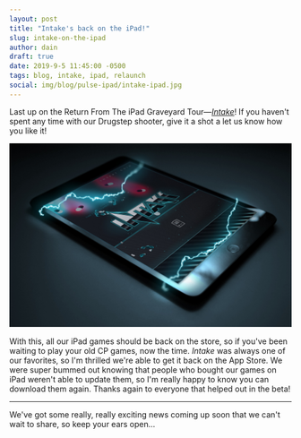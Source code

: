 ```yaml
---
layout: post
title: "Intake's back on the iPad!"
slug: intake-on-the-ipad
author: dain
draft: true
date: 2019-9-5 11:45:00 -0500
tags: blog, intake, ipad, relaunch
social: img/blog/pulse-ipad/intake-ipad.jpg
---
```

Last up on the Return From The iPad Graveyard Tour&mdash;[_Intake_](https://itunes.apple.com/us/app/intake-be-aggressive/id765727108)!
If you haven't spent any time with our Drugstep shooter, give it a shot a let us know how you like it!

[![Intake iPad](/img/blog/pulse-ipad/intake-ipad.jpg)](https://itunes.apple.com/us/app/intake-be-aggressive/id765727108)

With this, all our iPad games should be back on the store, so if you've been waiting to play your old CP games, now the time. _Intake_ was always one of our favorites, so I'm thrilled we're able to get it back on the App Store. We were super bummed out knowing that people who bought our games on iPad weren't able to update them, so I'm really happy to know you can download them again. Thanks again to everyone that helped out in the beta!

---

We've got some really, really exciting news coming up soon that we can't wait to share, so keep your ears open...

